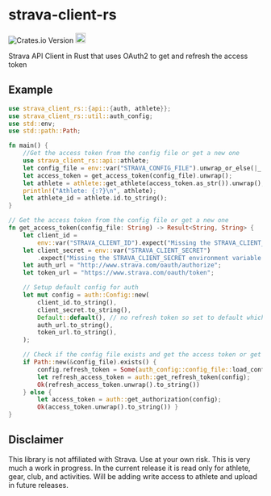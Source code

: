 # strava-client-rs
![Crates.io Version](https://img.shields.io/crates/v/strava-client-rs)
[<img alt="docs.rs" src="https://img.shields.io/badge/docs.rs-strava-66c2a5?style=for-the-badge&labelColor=555555&logo=docs.rs" height="20">](https://docs.rs/strava-client-rs)

Strava API Client in Rust that uses OAuth2 to get and refresh the access token

## Example
```rust
use strava_client_rs::{api::{auth, athlete}};
use strava_client_rs::util::auth_config;
use std::env;
use std::path::Path;

fn main() {
    //Get the access token from the config file or get a new one                                     
    use strava_client_rs::api::athlete;
    let config_file = env::var("STRAVA_CONFIG_FILE").unwrap_or_else(|_| "config.json".to_string());
    let access_token = get_access_token(config_file).unwrap();
    let athlete = athlete::get_athlete(access_token.as_str()).unwrap();
    println!("Athlete: {:?}\n", athlete);
    let athlete_id = athlete.id.to_string();
}

// Get the access token from the config file or get a new one                                       
fn get_access_token(config_file: String) -> Result<String, String> {
    let client_id =
        env::var("STRAVA_CLIENT_ID").expect("Missing the STRAVA_CLIENT_ID environment variable.");
    let client_secret = env::var("STRAVA_CLIENT_SECRET")
        .expect("Missing the STRAVA_CLIENT_SECRET environment variable.");
    let auth_url = "http://www.strava.com/oauth/authorize";
    let token_url = "https://www.strava.com/oauth/token";

    // Setup default config for auth                                                                
    let mut config = auth::Config::new(
        client_id.to_string(),
        client_secret.to_string(),
        Default::default(), // no refresh token so set to default which is none                     
        auth_url.to_string(),
        token_url.to_string(),
    );

    // Check if the config file exists and get the access token or get a new one                    
    if Path::new(&config_file).exists() {
        config.refresh_token = Some(auth_config::config_file::load_config().refresh_token);
        let refresh_access_token = auth::get_refresh_token(config);
        Ok(refresh_access_token.unwrap().to_string())
    } else {
        let access_token = auth::get_authorization(config);
        Ok(access_token.unwrap().to_string()) }
}
```

## Disclaimer
This library is not affiliated with Strava. Use at your own risk. 
This is very much a work in progress. In the current release it is read only for athlete, gear, club, and activities.
Will be adding write access to athlete and upload in future releases.